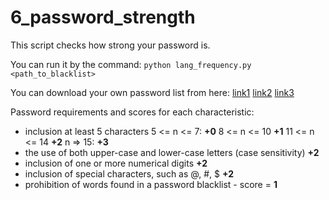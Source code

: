 # 6_password_strength

This script checks how strong your password is.

You can run it by the command: `python lang_frequency.py <path_to_blacklist>`

You can download your own password list from here:
[link1]( https://github.com/danielmiessler/SecLists/tree/master/Passwords) 
[link2]( https://dazzlepod.com/site_media/txt/passwords.txt) 
[link3]( https://forum.antichat.ru/threads/281655/)

Password requirements and scores for each characteristic:

* inclusion at least 5 characters
    5 <= n <= 7: **+0**
    8 <= n <= 10 **+1**
    11 <= n <= 14 **+2**
    n => 15: **+3**
* the use of both upper-case and lower-case letters (case sensitivity) **+2**
* inclusion of one or more numerical digits **+2**
* inclusion of special characters, such as @, #, $ **+2**
* prohibition of words found in a password blacklist - score = **1**